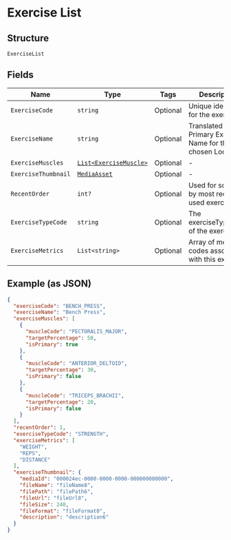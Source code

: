 
# Exercise List

## Structure

`ExerciseList`

## Fields

| Name | Type | Tags | Description |
|  --- | --- | --- | --- |
| `ExerciseCode` | `string` | Optional | Unique identifier for the exercise. |
| `ExerciseName` | `string` | Optional | Translated Primary Exercise Name for the chosen Locale |
| `ExerciseMuscles` | [`List<ExerciseMuscle>`](../../doc/models/exercise-muscle.md) | Optional | - |
| `ExerciseThumbnail` | [`MediaAsset`](../../doc/models/media-asset.md) | Optional | - |
| `RecentOrder` | `int?` | Optional | Used for sorting by most recently used exercises. |
| `ExerciseTypeCode` | `string` | Optional | The exerciseTypeCode of the exercise |
| `ExerciseMetrics` | `List<string>` | Optional | Array of metric codes associated with this exercise |

## Example (as JSON)

```json
{
  "exerciseCode": "BENCH_PRESS",
  "exerciseName": "Bench Press",
  "exerciseMuscles": [
    {
      "muscleCode": "PECTORALIS_MAJOR",
      "targetPercentage": 50,
      "isPrimary": true
    },
    {
      "muscleCode": "ANTERIOR_DELTOID",
      "targetPercentage": 30,
      "isPrimary": false
    },
    {
      "muscleCode": "TRICEPS_BRACHII",
      "targetPercentage": 20,
      "isPrimary": false
    }
  ],
  "recentOrder": 1,
  "exerciseTypeCode": "STRENGTH",
  "exerciseMetrics": [
    "WEIGHT",
    "REPS",
    "DISTANCE"
  ],
  "exerciseThumbnail": {
    "mediaId": "000024ec-0000-0000-0000-000000000000",
    "fileName": "fileName8",
    "filePath": "filePath6",
    "fileUrl": "fileUrl8",
    "fileSize": 240,
    "fileFormat": "fileFormat0",
    "description": "description6"
  }
}
```

